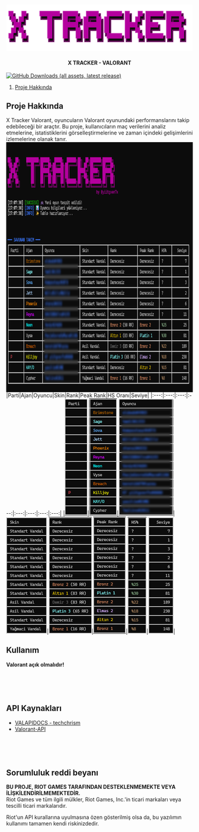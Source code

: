 <p align="center">
    <a href="https://github.com/7xyiit/X-Tracker-VALORANT/">
        <img src="assets/header.png" alt="Logo" width="533" height="125">
    </a>
<h4 align="center"> X TRACKER - VALORANT</h4>
    <a href="https://github.com/7xyiit/X-Tracker-VALORANT/releases/">
        <img alt="GitHub Downloads (all assets, latest release)" src="https://img.shields.io/github/downloads/7xyiit/X-Tracker-VALORANT/latest/total?style=for-the-badge&logo=github&logoSize=16&label=DOWNLOADS&color=green">
    </a>
  <ol>
    <li><a href="#proje-hakkinda">Proje Hakkında</a></li>
  </ol>

## Proje Hakkında
X Tracker Valorant, oyuncuların Valorant oyunundaki performanslarını takip edebileceği bir araçtır. Bu proje, kullanıcıların maç verilerini analiz etmelerine, istatistiklerini görselleştirmelerine ve zaman içindeki gelişimlerini izlemelerine olanak tanır.
<br>
<img src="assets/ekran.png" width="1000" height="675" align="center">
|Parti|Ajan|Oyuncu|Skin|Rank|Peak Rank|HS Oranı|Seviye|
|:---:|:---:|:---:|:---:|:---:|:---:|:---:|:---:|
|![Parti](assets/parti.png)|![Ajan](assets/ajan.png)|![Oyuncu](assets/oyuncu.png)|![Skin](assets/skin.png)|![Rank](assets/rank.png)|![Peak](assets/peak_rank.png)|![HS](assets/hs_orani.png)|![Seviye](assets/seviye.png)|

## Kullanım
**Valorant açık olmalıdır!**
<br><br><br><br><br>
## API Kaynakları
- [VALAPIDOCS - techchrism](https://valapidocs.techchrism.me/)
- [Valorant-API](https://valorant-api.com/)
<br><br><br><br><br>
## Sorumluluk reddi beyanı
**BU PROJE, RIOT GAMES TARAFINDAN DESTEKLENMEMEKTE VEYA İLİŞKİLENDİRİLMEMEKTEDİR.** <br> Riot Games ve tüm ilgili mülkler, Riot Games, Inc.'in ticari markaları veya tescilli ticari markalarıdır.

Riot'un API kurallarına uyulmasına özen gösterilmiş olsa da, bu yazılımın kullanımı tamamen kendi riskinizdedir.
